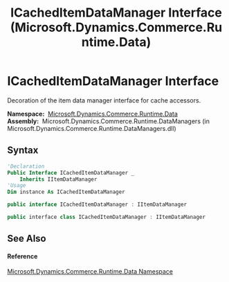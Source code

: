 ﻿---
title: ICachedItemDataManager Interface (Microsoft.Dynamics.Commerce.Runtime.Data)
TOCTitle: ICachedItemDataManager Interface
ms:assetid: T:Microsoft.Dynamics.Commerce.Runtime.Data.ICachedItemDataManager
ms:mtpsurl: https://technet.microsoft.com/en-us/library/microsoft.dynamics.commerce.runtime.data.icacheditemdatamanager(v=AX.60)
ms:contentKeyID: 62202728
ms.date: 05/18/2015
mtps_version: v=AX.60
f1_keywords:
- Microsoft.Dynamics.Commerce.Runtime.Data.ICachedItemDataManager
dev_langs:
- CSharp
- C++
- VB
---

# ICachedItemDataManager Interface

Decoration of the item data manager interface for cache accessors.

**Namespace:**  [Microsoft.Dynamics.Commerce.Runtime.Data](microsoft-dynamics-commerce-runtime-data-namespace.md)  
**Assembly:**  Microsoft.Dynamics.Commerce.Runtime.DataManagers (in Microsoft.Dynamics.Commerce.Runtime.DataManagers.dll)

## Syntax

``` vb
'Declaration
Public Interface ICachedItemDataManager _
    Inherits IItemDataManager
'Usage
Dim instance As ICachedItemDataManager
```

``` csharp
public interface ICachedItemDataManager : IItemDataManager
```

``` c++
public interface class ICachedItemDataManager : IItemDataManager
```

## See Also

#### Reference

[Microsoft.Dynamics.Commerce.Runtime.Data Namespace](microsoft-dynamics-commerce-runtime-data-namespace.md)

